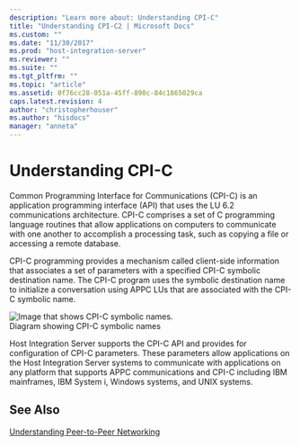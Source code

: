 ```yaml
---
description: "Learn more about: Understanding CPI-C"
title: "Understanding CPI-C2 | Microsoft Docs"
ms.custom: ""
ms.date: "11/30/2017"
ms.prod: "host-integration-server"
ms.reviewer: ""
ms.suite: ""
ms.tgt_pltfrm: ""
ms.topic: "article"
ms.assetid: 0f76cc28-051a-45ff-890c-84c1865029ca
caps.latest.revision: 4
author: "christopherhouser"
ms.author: "hisdocs"
manager: "anneta"
---
```

# Understanding CPI-C
Common Programming Interface for Communications (CPI-C) is an application programming interface (API) that uses the LU 6.2 communications architecture. CPI-C comprises a set of C programming language routines that allow applications on computers to communicate with one another to accomplish a processing task, such as copying a file or accessing a remote database.  
  
 CPI-C programming provides a mechanism called client-side information that associates a set of parameters with a specified CPI-C symbolic destination name. The CPI-C program uses the symbolic destination name to initialize a conversation using APPC LUs that are associated with the CPI-C symbolic name.  
  
 ![Image that shows CPI-C symbolic names.](../core/media/pln08.gif "pln08")  
Diagram showing CPI-C symbolic names  
  
 Host Integration Server supports the CPI-C API and provides for configuration of CPI-C parameters. These parameters allow applications on the Host Integration Server systems to communicate with applications on any platform that supports APPC communications and CPI-C including IBM mainframes, IBM System i, Windows systems, and UNIX systems.  
  
## See Also  
 [Understanding Peer-to-Peer Networking](../core/understanding-peer-to-peer-networking2.md)

